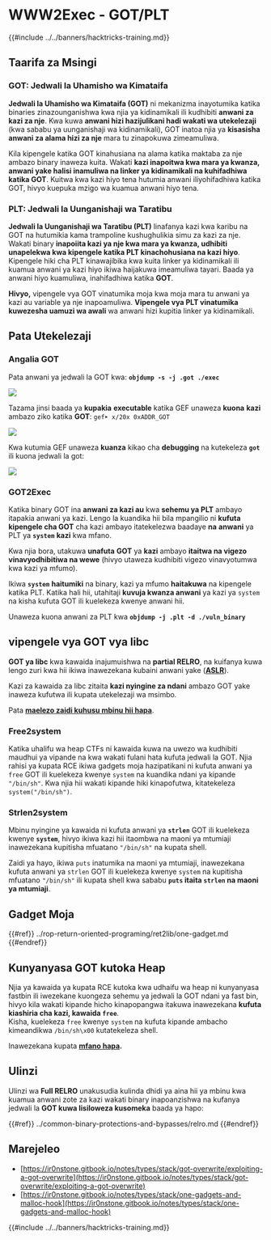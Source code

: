 # WWW2Exec - GOT/PLT

{{#include ../../banners/hacktricks-training.md}}

## **Taarifa za Msingi**

### **GOT: Jedwali la Uhamisho wa Kimataifa**

**Jedwali la Uhamisho wa Kimataifa (GOT)** ni mekanizma inayotumika katika binaries zinazounganishwa kwa njia ya kidinamikali ili kudhibiti **anwani za kazi za nje**. Kwa kuwa **anwani hizi hazijulikani hadi wakati wa utekelezaji** (kwa sababu ya uunganishaji wa kidinamikali), GOT inatoa njia ya **kisasisha anwani za alama hizi za nje** mara tu zinapokuwa zimeamuliwa.

Kila kipengele katika GOT kinahusiana na alama katika maktaba za nje ambazo binary inaweza kuita. Wakati **kazi inapoitwa kwa mara ya kwanza, anwani yake halisi inamuliwa na linker ya kidinamikali na kuhifadhiwa katika GOT**. Kuitwa kwa kazi hiyo tena hutumia anwani iliyohifadhiwa katika GOT, hivyo kuepuka mzigo wa kuamua anwani hiyo tena.

### **PLT: Jedwali la Uunganishaji wa Taratibu**

**Jedwali la Uunganishaji wa Taratibu (PLT)** linafanya kazi kwa karibu na GOT na hutumikia kama trampoline kushughulikia simu za kazi za nje. Wakati binary **inapoiita kazi ya nje kwa mara ya kwanza, udhibiti unapelekwa kwa kipengele katika PLT kinachohusiana na kazi hiyo**. Kipengele hiki cha PLT kinawajibika kwa kuita linker ya kidinamikali ili kuamua anwani ya kazi hiyo ikiwa haijakuwa imeamuliwa tayari. Baada ya anwani hiyo kuamuliwa, inahifadhiwa katika **GOT**.

**Hivyo,** vipengele vya GOT vinatumika moja kwa moja mara tu anwani ya kazi au variable ya nje inapoamuliwa. **Vipengele vya PLT vinatumika kuwezesha uamuzi wa awali** wa anwani hizi kupitia linker ya kidinamikali.

## Pata Utekelezaji

### Angalia GOT

Pata anwani ya jedwali la GOT kwa: **`objdump -s -j .got ./exec`**

![](<../../images/image (121).png>)

Tazama jinsi baada ya **kupakia** **executable** katika GEF unaweza **kuona** **kazi** ambazo ziko katika **GOT**: `gef➤ x/20x 0xADDR_GOT`

![](<../../images/image (620) (1) (1) (1) (1) (1) (1) (1) (1) (1) (1) (1) (1) (1) (1) (1) (1) (1) (1) (1) (1) (1) (1) (1) (1) (1) (1) (1) (1) (1) (1) (1) (1) (1) (1) (1) (2) (2) (2).png>)

Kwa kutumia GEF unaweza **kuanza** kikao cha **debugging** na kutekeleza **`got`** ili kuona jedwali la got:

![](<../../images/image (496).png>)

### GOT2Exec

Katika binary GOT ina **anwani za kazi au** kwa **sehemu ya PLT** ambayo itapakia anwani ya kazi. Lengo la kuandika hii bila mpangilio ni **kufuta kipengele cha GOT** cha kazi ambayo itatekelezwa baadaye **na** **anwani** ya PLT ya **`system`** **kazi** kwa mfano.

Kwa njia bora, utakuwa **unafuta** **GOT** ya **kazi** ambayo **itaitwa na vigezo vinavyodhibitiwa na wewe** (hivyo utaweza kudhibiti vigezo vinavyotumwa kwa kazi ya mfumo).

Ikiwa **`system`** **haitumiki** na binary, kazi ya mfumo **haitakuwa** na kipengele katika PLT. Katika hali hii, utahitaji **kuvuja kwanza anwani** ya kazi ya `system` na kisha kufuta GOT ili kuelekeza kwenye anwani hii.

Unaweza kuona anwani za PLT kwa **`objdump -j .plt -d ./vuln_binary`**

## vipengele vya GOT vya libc

**GOT ya libc** kwa kawaida inajumuishwa na **partial RELRO**, na kuifanya kuwa lengo zuri kwa hii ikiwa inawezekana kubaini anwani yake ([**ASLR**](../common-binary-protections-and-bypasses/aslr/)).

Kazi za kawaida za libc zitaita **kazi nyingine za ndani** ambazo GOT yake inaweza kufutwa ili kupata utekelezaji wa msimbo.

Pata [**maelezo zaidi kuhusu mbinu hii hapa**](https://github.com/nobodyisnobody/docs/blob/main/code.execution.on.last.libc/README.md#1---targetting-libc-got-entries).

### **Free2system**

Katika uhalifu wa heap CTFs ni kawaida kuwa na uwezo wa kudhibiti maudhui ya vipande na kwa wakati fulani hata kufuta jedwali la GOT. Njia rahisi ya kupata RCE ikiwa gadgets moja hazipatikani ni kufuta anwani ya `free` GOT ili kuelekeza kwenye `system` na kuandika ndani ya kipande `"/bin/sh"`. Kwa njia hii wakati kipande hiki kinapofutwa, kitatekeleza `system("/bin/sh")`.

### **Strlen2system**

Mbinu nyingine ya kawaida ni kufuta anwani ya **`strlen`** GOT ili kuelekeza kwenye **`system`**, hivyo ikiwa kazi hii itaombwa na maoni ya mtumiaji inawezekana kupitisha mfuatano `"/bin/sh"` na kupata shell.

Zaidi ya hayo, ikiwa `puts` inatumika na maoni ya mtumiaji, inawezekana kufuta anwani ya `strlen` GOT ili kuelekeza kwenye `system` na kupitisha mfuatano `"/bin/sh"` ili kupata shell kwa sababu **`puts` itaita `strlen` na maoni ya mtumiaji**.

## **Gadget Moja**

{{#ref}}
../rop-return-oriented-programing/ret2lib/one-gadget.md
{{#endref}}

## **Kunyanyasa GOT kutoka Heap**

Njia ya kawaida ya kupata RCE kutoka kwa udhaifu wa heap ni kunyanyasa fastbin ili iwezekane kuongeza sehemu ya jedwali la GOT ndani ya fast bin, hivyo kila wakati kipande hicho kinapopangwa itakuwa inawezekana **kufuta kiashiria cha kazi, kawaida `free`**.\
Kisha, kuelekeza `free` kwenye `system` na kufuta kipande ambacho kimeandikwa `/bin/sh\x00` kutatekeleza shell.

Inawezekana kupata [**mfano hapa**](https://ctf-wiki.mahaloz.re/pwn/linux/glibc-heap/chunk_extend_overlapping/#hitcon-trainging-lab13)**.**

## **Ulinzi**

Ulinzi wa **Full RELRO** unakusudia kulinda dhidi ya aina hii ya mbinu kwa kuamua anwani zote za kazi wakati binary inapoanzishwa na kufanya jedwali la **GOT kuwa lisiloweza kusomeka** baada ya hapo:

{{#ref}}
../common-binary-protections-and-bypasses/relro.md
{{#endref}}

## Marejeleo

- [https://ir0nstone.gitbook.io/notes/types/stack/got-overwrite/exploiting-a-got-overwrite](https://ir0nstone.gitbook.io/notes/types/stack/got-overwrite/exploiting-a-got-overwrite)
- [https://ir0nstone.gitbook.io/notes/types/stack/one-gadgets-and-malloc-hook](https://ir0nstone.gitbook.io/notes/types/stack/one-gadgets-and-malloc-hook)

{{#include ../../banners/hacktricks-training.md}}
